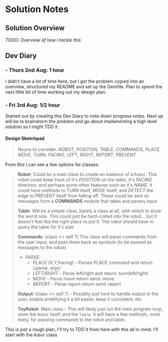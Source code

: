 Solution Notes
==============

Solution Overview
-----------------

*TODO: Overview of how I tackle this*


Dev Diary
---------

### - Thurs 2nd Aug: 1 hour

I didn't have a lot of time here, but I got the problem copied into an overview, structured my README and set up the Gemfile. Plan to spend the next little bit of time working out my design plan.

### - Fri 3rd Aug: 1/2 hour

Started out by creating this Dev Diary to note down progress notes. Next up will be to brainstorm the problem and go about implementing a high level solution so I might TDD it.

#### Design Sketchpad
>Nouns to consider: *ROBOT*, *POSITION*, *TABLE*, *COMMANDS*, *PLACE*, *MOVE*, *TURN*, *FACING*, *LEFT*, *RIGHT*, *REPORT*, *PREVENT*

From this I can see a few options for classes:

>**Robot**: Could be a main class to create an instance of a `Robot`. This robot could keep track of it's *POSITION* on the table, it's *FACING* direction, and perhaps some other features such as it's *NAME*. It could have methods to *TURN* itself, *MOVE* itself, and *DETECT* the edge to *PREVENT* itself from falling off. These could be sent as messages from a **COMMANDS** module that takes and parses input
>
>**Table**: Will be a simple class, barely a class at all, with which to store the world size. This could just be hard-coded into the robot... but it doesn't feel like the right place to put it. The robot should have to query the table for it's size.
>
>**Commands**: (class << self ?) This class will parse commands from the user input, and pass them back as symbols (to be passed as messages to the robot)
> - *PARSE*:
>   - *PLACE (X,Y,Facing)* - Parses PLACE command and return (:parse, args)
>   - *LEFT/RIGHT* - Parse left/right and return :turn(left/right)
>   - *MOVE* - Parse move return send :move
>   - *REPORT* - Parse report return send :report
>
>**Output**: (class << self ?) - Possibly just here to handle output to the user, enable prettifying it a bit easier, keep it consistent, etc.
>
>**ToyRobot**: Main class - This will likely just run the main program loop, store the `Robot` itself, and the `Table`. It will have a few methods, most likely, for passing commands to the robot and table.

This is just a rough plan, I'll try to TDD it from here with this all in mind. I'll start with the `Robot` class.